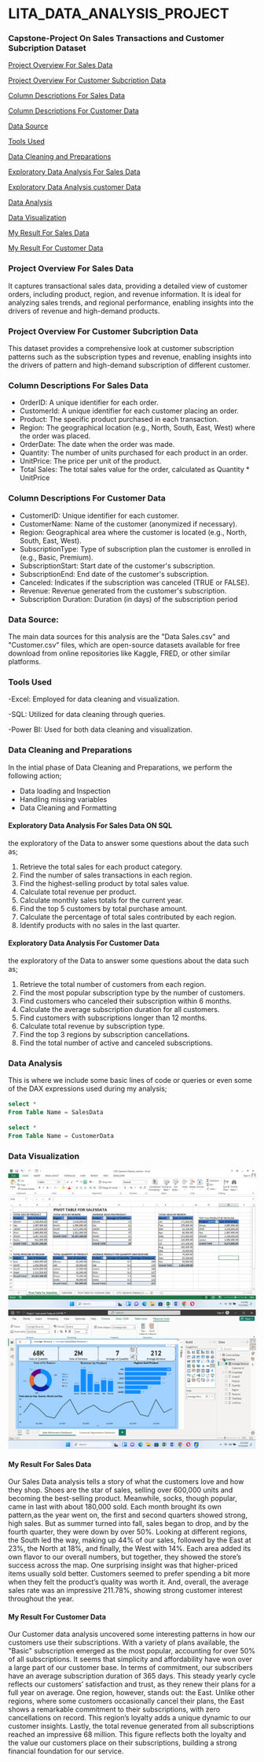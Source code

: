 # LITA_DATA_ANALYSIS_PROJECT

### Capstone-Project On Sales Transactions and Customer Subcription Dataset
[Project Overview For Sales Data   ](#Project-Overview_Sales_Data)

[Project Overview For Customer Subcription Data](#project-overview-for-customer-subcription-data) 

[Column Descriptions For Sales Data](#column-descriptions-for-sales-data)

[Column Descriptions For Customer Data](#column-descriptions-for-customer-data)

[Data Source](#data-source)

[Tools Used](#tools-used)  

[Data Cleaning and Preparations](#data-cleaning-and-preparations)  

[Exploratory Data Analysis For Sales Data](exploratory-data-analysis_for-sales-data) 

[Exploratory Data Analysis customer Data](exploratory-data-analysis-for-customer-data)

[Data Analysis](#data-analysis)  

[Data Visualization](#data-visualization) 

[My Result For Sales Data](#my-result-for-sales-data)  

[My Result For Customer Data](#my-result-for-customer-data)

### Project Overview For Sales Data 

It captures transactional sales data, providing a detailed view of customer orders, including product, region, and revenue information. It is ideal for analyzing sales trends, and regional performance, enabling insights into the drivers of revenue and high-demand products.

### Project Overview For Customer Subcription Data 

This dataset provides a comprehensive look at customer subscription patterns such as the subscription types and revenue, enabling insights into the drivers of pattern and high-demand subscription of different customer.

### Column Descriptions For Sales Data
-	OrderID: A unique identifier for each order.
-	CustomerId: A unique identifier for each customer placing an order.
-	Product: The specific product purchased in each transaction.
-	Region: The geographical location (e.g., North, South, East, West) where the order was placed.
-	OrderDate: The date when the order was made.
-	Quantity: The number of units purchased for each product in an order.
-	UnitPrice: The price per unit of the product.
-	Total Sales: The total sales value for the order, calculated as Quantity * UnitPrice

### Column Descriptions For Customer Data

-	CustomerID: Unique identifier for each customer.
-	CustomerName: Name of the customer (anonymized if necessary).
-	Region: Geographical area where the customer is located (e.g., North, South, East, West).
-	SubscriptionType: Type of subscription plan the customer is enrolled in (e.g., Basic, Premium).
-	SubscriptionStart: Start date of the customer's subscription.
-	SubscriptionEnd: End date of the customer's subscription.
-	Canceled: Indicates if the subscription was canceled (TRUE or FALSE).
-	Revenue: Revenue generated from the customer's subscription.
-	Subscription Duration: Duration (in days) of the subscription period

### Data Source:  
The main data sources for this analysis are the "Data Sales.csv" and "Customer.csv" files, which are open-source datasets available for free download from online repositories like Kaggle, FRED, or other similar platforms.

### Tools Used 
-Excel: Employed for data cleaning and visualization.

-SQL: Utilized for data cleaning through queries.

-Power BI: Used for both data cleaning and visualization.

### Data Cleaning and Preparations 
In the intial phase of Data Cleaning and Preparations, we perform the following action;
- Data loading and Inspection
- Handling missing variables
- Data Cleaning and Formatting 

#### Exploratory Data Analysis For Sales Data ON SQL
the exploratory of the Data to answer some questions about the data such as;
1. Retrieve the total sales for each product category.
2. Find the number of sales transactions in each region.
3. Find the highest-selling product by total sales value.
4. Calculate total revenue per product.
5. Calculate monthly sales totals for the current year.
6. Find the top 5 customers by total purchase amount.
7. Calculate the percentage of total sales contributed by each region.
8. Identify products with no sales in the last quarter.

#### Exploratory Data Analysis For Customer Data
the exploratory of the Data to answer some questions about the data such as;
1. Retrieve the total number of customers from each region.
2. Find the most popular subscription type by the number of customers.
3. Find customers who canceled their subscription within 6 months.
4. Calculate the average subscription duration for all customers.
5. Find customers with subscriptions longer than 12 months.
6. Calculate total revenue by subscription type.
7. Find the top 3 regions by subscription cancellations.
8. Find the total number of active and canceled subscriptions.

### Data Analysis 
This is where we include some basic lines of code or queries or even some of the DAX expressions used during my analysis; 

```SQL
select *
From Table Name = SalesData
```
```SQL
select *
From Table Name = CustomerData
```
### Data Visualization
![Sales Data](https://github.com/ADEOLA440/LITA_DATA-_ANALYSIS_PROJECT/blob/main/SalesData%20Pivot%20Table.png)
![Sales Data Visulisation](https://github.com/ADEOLA440/LITA_DATA-_ANALYSIS_PROJECT/blob/main/Data%20Visualisation%20on%20Salesdata.png)




#### My Result For Sales Data 
Our Sales Data analysis tells a story of what the customers love and how they shop. Shoes are the star of sales, selling over 600,000 units and becoming the best-selling product. Meanwhile, socks, though popular, came in last with about 180,000 sold.
Each month brought its own pattern,as the year went on, the first and second quarters showed strong, high sales. But as summer turned into fall, sales began to drop, and by the fourth quarter, they were down by over 50%.
Looking at different regions, the South led the way, making up 44% of our sales, followed by the East at 23%, the North at 18%, and finally, the West with 14%. Each area added its own flavor to our overall numbers, but together, they showed the store’s success across the map.
One surprising insight was that higher-priced items usually sold better. Customers seemed to prefer spending a bit more when they felt the product’s quality was worth it. And, overall, the average sales rate was an impressive 211.78%, showing strong customer interest throughout the year.

#### My Result For Customer Data
Our Customer data analysis uncovered some interesting patterns in how our customers use their subscriptions. With a variety of plans available, the "Basic" subscription emerged as the most popular, accounting for over 50% of all subscriptions. It seems that simplicity and affordability have won over a large part of our customer base.
In terms of commitment, our subscribers have an average subscription duration of 365 days. This steady yearly cycle reflects our customers’ satisfaction and trust, as they renew their plans for a full year on average.
One region, however, stands out: the East. Unlike other regions, where some customers occasionally cancel their plans, the East shows a remarkable commitment to their subscriptions, with zero cancellations on record. This region’s loyalty adds a unique dynamic to our customer insights.
Lastly, the total revenue generated from all subscriptions reached an impressive 68 million. This figure reflects both the loyalty and the value our customers place on their subscriptions, building a strong financial foundation for our service.




























